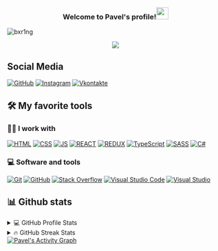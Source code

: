 <h3 align="center">
  Welcome to Pavel's profile!<img src="https://media.giphy.com/media/XO8RMtRaK73isIt0i2/giphy.gif" width="28"> 
</h3>
<p align="left"> <img src="https://komarev.com/ghpvc/?username=beganow&label=Profile%20views&color=C3B1E1&style=flat-square" alt="bxr1ng" /> </p>

<p align="center">
  <a href="https://github.com/DenverCoder1/readme-typing-svg"><img src="https://readme-typing-svg.herokuapp.com/?lines=Student%20of%20BSTU;1.5%2B%20years%20of%20coding%20experience;Always%20learning%20new%20things&font=Fira%20Code&center=true&width=440&height=45&color=f75c7e&vCenter=true&size=22"></a>
</p>

## Social Media

<a href= "https://github.com/beganow"><img alt="GitHub" src="https://img.shields.io/badge/GitHub-000000.svg?style=flat-square&logo=github&logoColor=white"></a>
<a href= "https://www.instagram.com/paullluss/"><img alt="Instagram" src="https://img.shields.io/badge/Instagram-ff0000.svg?style=flat-square&logo=instagram&logoColor=white"></a>
<a href= "https://vk.com/comebackmydear"><img alt="Vkontakte" src="https://img.shields.io/badge/VK-0000ff.svg?style=flat-square&logo=vk&logoColor=white"></a>

## 🛠️ My favorite tools

### 👨‍💻 I work with
<p>
    <a href="https://github.com/search?q=user%3Abeganow+language%3Ahtml"><img alt="HTML" src="https://img.shields.io/badge/HTML-E34F26.svg?style=flat-square&logo=html5&logoColor=white"></a>
    <a href="https://github.com/search?q=user%3Abeganow+language%3Acss"><img alt="CSS" src="https://img.shields.io/badge/CSS-1572B6.svg?style=flat-square&logo=css3&logoColor=white"></a>
   <a href="https://github.com/search?q=user%3Abeganow+language%3Asass"><img alt="JS" src="https://img.shields.io/badge/JavaScript-yellow.svg?style=flat-square&logo=JavaScript&logoColor=white"></a>
   <a href="https://github.com/search?q=user%3Abeganow+language%3Asass"><img alt="REACT" src="https://img.shields.io/badge/React-blue.svg?style=flat-square&logo=React&logoColor=white"></a>
     <a href="https://github.com/search?q=user%3Abeganow+language%3Aredux"><img alt="REDUX" src="https://img.shields.io/badge/Redux-purple.svg?style=flat-square&logo=Redux&logoColor=white"></a>
  <a href="https://github.com/search?q=user%3Abeganow+language%3Atypescript"><img alt="TypeScript" src="https://img.shields.io/badge/TypeScript-darkblue.svg?style=flat-square&logo=TypeScript&logoColor=white"></a>
    <a href="https://github.com/search?q=user%3Abeganow+language%3Asass"><img alt="SASS" src="https://img.shields.io/badge/Sass-hotpink.svg?style=flat-square&logo=SASS&logoColor=white"></a>
   <a href="https://github.com/search?q=user%3Abeganow+language%3Acsharp"><img alt="C#" src="https://img.shields.io/badge/CS-5151ff.svg?style=flat-square&logo=CSHARP&logoColor=white"></a>
 
 
  
</p>

### 💻 Software and tools
<p>
    <a href="https://git-scm.com/"><img alt="Git" src="https://img.shields.io/badge/Git-F05033.svg?style=flat-square&logo=git&logoColor=white"></a>
    <a href="https://github.com/"><img alt="GitHub" src="https://img.shields.io/badge/GitHub-000001.svg?style=flat-square&logo=github&logoColor=white"></a>
    <a href="https://ru.stackoverflow.com/"><img alt="Stack Overflow" src="https://img.shields.io/badge/-Stack%20Overflow-FE7A16?style=flat-square&logo=stack-overflow&logoColor=white"></a>
    <a href="https://code.visualstudio.com/"><img alt="Visual Studio Code" src="https://img.shields.io/badge/Visual%20Studio%20Code-0078d7.svg?style=flat-square&logo=visual-studio-code&logoColor=white"></a>
    <a href="https://visualstudio.microsoft.com/"><img alt="Visual Studio" src="https://img.shields.io/badge/Visual%20Studio-8b00ff.svg?style=flat-square&logo=visual-studio&logoColor=white"></a>
 </p>
    

## 📊 Github stats

<!-- https://github.com/anuraghazra/github-readme-stats -->
<details> 
  <summary>💻 GitHub Profile Stats</summary>
  <br/>
    <a href="https://github.com/beganow"><img alt="Pavel's Github Stats" src="https://denvercoder1-github-readme-stats.vercel.app/api/?username=beganow&show_icons=true&count_private=true&theme=react&hide_border=true&bg_color=1F222E&title_color=F85D7F&icon_color=F8D866" height="192px"/></a>
  <a href="https://github.com/beganow"><img alt="Pavel's Top Languages" src="https://github-readme-stats.vercel.app/api/top-langs/?username=beganow&langs_count=8&layout=compact&theme=react&hide_border=true&bg_color=1F222E&title_color=F85D7F&icon_color=F8D866&hide=Jupyter%20Notebook" height="192px"/></a>
  <br/>
</details>

<details> 
  <summary>🔥 GitHub Streak Stats</summary>
  <br/>
    <a href="https://github.com/beganow">
    <img alt="Pavel's streak" src="https://github-readme-streak-stats.herokuapp.com/?user=andreu64388&theme=monokai-metallian&hide_border=true"/>
  </a>
  <br/>
</details>
<!-- https://github.com/ashutosh00710/github-readme-activity-graph -->
<a href="https://github.com/beganow"><img alt="Pavel's Activity Graph" src="https://denvercoder1-activity-graph.herokuapp.com/graph/?username=beganow&bg_color=1F222E&color=F8D866&line=F85D7F&point=FFFFFF&hide_border=true" /></a>